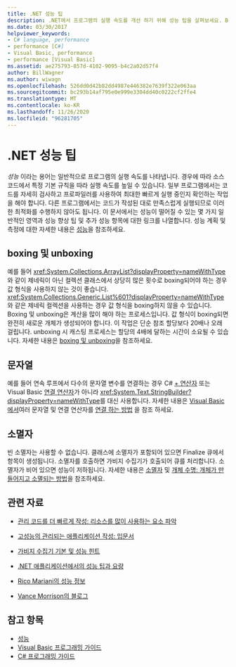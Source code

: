 ```yaml
---
title: .NET 성능 팁
description: .NET에서 프로그램의 실행 속도를 개선 하기 위해 성능 팁을 살펴보세요. Boxing 및 unboxing, 문자열 및 소멸자의 팁을 참조 하세요.
ms.date: 03/30/2017
helpviewer_keywords:
- C# language, performance
- performance [C#]
- Visual Basic, performance
- performance [Visual Basic]
ms.assetid: ae275793-857d-4102-9095-b4c2a02d57f4
author: BillWagner
ms.author: wiwagn
ms.openlocfilehash: 526dd0d42b82dd4987e446382e7639f322e063aa
ms.sourcegitcommit: bc293b14af795e0e999e3304dd40c0222cf2ffe4
ms.translationtype: MT
ms.contentlocale: ko-KR
ms.lasthandoff: 11/26/2020
ms.locfileid: "96281705"
---
```

# <a name="net-performance-tips"></a>.NET 성능 팁

*성능* 이라는 용어는 일반적으로 프로그램의 실행 속도를 나타냅니다. 경우에 따라 소스 코드에서 특정 기본 규칙을 따라 실행 속도를 높일 수 있습니다. 일부 프로그램에서는 코드를 자세히 검사하고 프로파일러를 사용하여 최대한 빠르게 실행 중인지 확인하는 작업을 해야 합니다. 다른 프로그램에서는 코드가 작성된 대로 만족스럽게 실행되므로 이러한 최적화를 수행하지 않아도 됩니다. 이 문서에서는 성능이 떨어질 수 있는 몇 가지 일반적인 영역과 성능 향상 팁 및 추가 성능 항목에 대한 링크를 나열합니다. 성능 계획 및 측정에 대한 자세한 내용은 [성능](index.md)을 참조하세요.  
  
## <a name="boxing-and-unboxing"></a>boxing 및 unboxing  

 예를 들어 <xref:System.Collections.ArrayList?displayProperty=nameWithType>와 같이 제네릭이 아닌 컬렉션 클래스에서 상당히 많은 횟수로 boxing되어야 하는 경우 값 형식을 사용하지 않는 것이 좋습니다. <xref:System.Collections.Generic.List%601?displayProperty=nameWithType>와 같은 제네릭 컬렉션을 사용하는 경우 값 형식을 boxing하지 않을 수 있습니다. Boxing 및 unboxing은 계산을 많이 해야 하는 프로세스입니다. 값 형식이 boxing되면 완전히 새로운 개체가 생성되어야 합니다. 이 작업은 단순 참조 할당보다 20배나 오래 걸립니다. unboxing 시 캐스팅 프로세스는 할당의 4배에 달하는 시간이 소요될 수 있습니다. 자세한 내용은 [boxing 및 unboxing](../../csharp/programming-guide/types/boxing-and-unboxing.md)을 참조하세요.  
  
## <a name="strings"></a>문자열  

 예를 들어 연속 루프에서 다수의 문자열 변수를 연결하는 경우 C# [+ 연산자](../../csharp/language-reference/operators/addition-operator.md) 또는 Visual Basic [연결 연산자](../../visual-basic/language-reference/operators/concatenation-operators.md)가 아니라 <xref:System.Text.StringBuilder?displayProperty=nameWithType>를 대신 사용합니다. 자세한 내용은 [Visual Basic에서](../../visual-basic/programming-guide/language-features/operators-and-expressions/concatenation-operators.md)여러 문자열 및 연결 연산자를 [연결 하는 방법](../../csharp/how-to/concatenate-multiple-strings.md) 을 참조 하세요.  
  
## <a name="destructors"></a>소멸자  

 빈 소멸자는 사용할 수 없습니다. 클래스에 소멸자가 포함되어 있으면 Finalize 큐에서 항목이 생성됩니다. 소멸자를 호출하면 가비지 수집기가 호출되어 큐를 처리합니다. 소멸자가 비어 있으면 성능이 저하됩니다. 자세한 내용은 [소멸자](../../csharp/programming-guide/classes-and-structs/destructors.md) 및 [개체 수명: 개체가 만들어지고 소멸되는 방법](../../visual-basic/programming-guide/language-features/objects-and-classes/object-lifetime-how-objects-are-created-and-destroyed.md)을 참조하세요.  
  
## <a name="other-resources"></a>관련 자료  
  
- [관리 코드를 더 빠르게 작성: 리소스를 많이 사용하는 요소 파악](/previous-versions/dotnet/articles/ms973852(v=msdn.10))  
  
- [고성능의 관리되는 애플리케이션 작성: 입문서](/previous-versions/dotnet/articles/ms973858(v=msdn.10))  
  
- [가비지 수집기 기본 및 성능 힌트](/previous-versions/dotnet/articles/ms973837(v=msdn.10))  
  
- [.NET 애플리케이션에서의 성능 팁과 요량](/previous-versions/dotnet/articles/ms973839(v=msdn.10))  

- [Rico Mariani의 성능 정보](/archive/blogs/ricom/)  

- [Vance Morrison의 블로그](/archive/blogs/vancem/)
  
## <a name="see-also"></a>참고 항목

- [성능](index.md)
- [Visual Basic 프로그래밍 가이드](../../visual-basic/programming-guide/index.md)
- [C# 프로그래밍 가이드](../../csharp/programming-guide/index.md)
